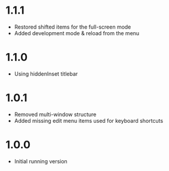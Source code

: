 # 1.1.1
- Restored shifted items for the full-screen mode
- Added development mode & reload from the menu

# 1.1.0
- Using hiddenInset titlebar

# 1.0.1
- Removed multi-window structure
- Added missing edit menu items used for keyboard shortcuts

# 1.0.0
- Initial running version
